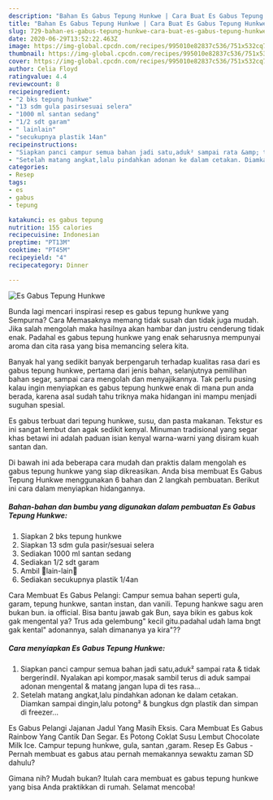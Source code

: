 ```yaml
---
description: "Bahan Es Gabus Tepung Hunkwe | Cara Buat Es Gabus Tepung Hunkwe Yang Lezat Sekali"
title: "Bahan Es Gabus Tepung Hunkwe | Cara Buat Es Gabus Tepung Hunkwe Yang Lezat Sekali"
slug: 729-bahan-es-gabus-tepung-hunkwe-cara-buat-es-gabus-tepung-hunkwe-yang-lezat-sekali
date: 2020-06-29T13:52:22.463Z
image: https://img-global.cpcdn.com/recipes/995010e82837c536/751x532cq70/es-gabus-tepung-hunkwe-foto-resep-utama.jpg
thumbnail: https://img-global.cpcdn.com/recipes/995010e82837c536/751x532cq70/es-gabus-tepung-hunkwe-foto-resep-utama.jpg
cover: https://img-global.cpcdn.com/recipes/995010e82837c536/751x532cq70/es-gabus-tepung-hunkwe-foto-resep-utama.jpg
author: Celia Floyd
ratingvalue: 4.4
reviewcount: 8
recipeingredient:
- "2 bks tepung hunkwe"
- "13 sdm gula pasirsesuai selera"
- "1000 ml santan sedang"
- "1/2 sdt garam"
- " lainlain"
- "secukupnya plastik 14an"
recipeinstructions:
- "Siapkan panci campur semua bahan jadi satu,aduk² sampai rata &amp; tidak bergerindil. Nyalakan api kompor,masak sambil terus di aduk sampai adonan mengental &amp; matang jangan lupa di tes rasa..."
- "Setelah matang angkat,lalu pindahkan adonan ke dalam cetakan. Diamkan sampai dingin,lalu potong² &amp; bungkus dgn plastik dan simpan di freezer..."
categories:
- Resep
tags:
- es
- gabus
- tepung

katakunci: es gabus tepung 
nutrition: 155 calories
recipecuisine: Indonesian
preptime: "PT13M"
cooktime: "PT45M"
recipeyield: "4"
recipecategory: Dinner

---
```



![Es Gabus Tepung Hunkwe](https://img-global.cpcdn.com/recipes/995010e82837c536/751x532cq70/es-gabus-tepung-hunkwe-foto-resep-utama.jpg)

Bunda lagi mencari inspirasi resep es gabus tepung hunkwe yang Sempurna? Cara Memasaknya memang tidak susah dan tidak juga mudah. Jika salah mengolah maka hasilnya akan hambar dan justru cenderung tidak enak. Padahal es gabus tepung hunkwe yang enak seharusnya mempunyai aroma dan cita rasa yang bisa memancing selera kita.

Banyak hal yang sedikit banyak berpengaruh terhadap kualitas rasa dari es gabus tepung hunkwe, pertama dari jenis bahan, selanjutnya pemilihan bahan segar, sampai cara mengolah dan menyajikannya. Tak perlu pusing kalau ingin menyiapkan es gabus tepung hunkwe enak di mana pun anda berada, karena asal sudah tahu triknya maka hidangan ini mampu menjadi suguhan spesial.

Es gabus terbuat dari tepung hunkwe, susu, dan pasta makanan. Tekstur es ini sangat lembut dan agak sedikit kenyal. Minuman tradisional yang segar khas betawi ini adalah paduan isian kenyal warna-warni yang disiram kuah santan dan.


Di bawah ini ada beberapa cara mudah dan praktis dalam mengolah es gabus tepung hunkwe yang siap dikreasikan. Anda bisa membuat Es Gabus Tepung Hunkwe menggunakan 6 bahan dan 2 langkah pembuatan. Berikut ini cara dalam menyiapkan hidangannya.

<!--inarticleads1-->

##### Bahan-bahan dan bumbu yang digunakan dalam pembuatan Es Gabus Tepung Hunkwe:

1. Siapkan 2 bks tepung hunkwe
1. Siapkan 13 sdm gula pasir/sesuai selera
1. Sediakan 1000 ml santan sedang
1. Sediakan 1/2 sdt garam
1. Ambil  🍧lain-lain🍧
1. Sediakan secukupnya plastik 1/4an


Cara Membuat Es Gabus Pelangi: Campur semua bahan seperti gula, garam, tepung hunkwe, santan instan, dan vanili. Tepung hankwe sagu aren bukan bun. ia official. Bisa bantu jawab gak Bun, saya bikin es gabus kok gak mengental ya? Trus ada gelembung&#34; kecil gitu.padahal udah lama bngt gak kental&#34; adonannya, salah dimananya ya kira&#34;?? 

<!--inarticleads2-->

##### Cara menyiapkan Es Gabus Tepung Hunkwe:

1. Siapkan panci campur semua bahan jadi satu,aduk² sampai rata &amp; tidak bergerindil. Nyalakan api kompor,masak sambil terus di aduk sampai adonan mengental &amp; matang jangan lupa di tes rasa...
1. Setelah matang angkat,lalu pindahkan adonan ke dalam cetakan. Diamkan sampai dingin,lalu potong² &amp; bungkus dgn plastik dan simpan di freezer...


Es Gabus Pelangi Jajanan Jadul Yang Masih Eksis. Cara Membuat Es Gabus Rainbow Yang Cantik Dan Segar. Es Potong Coklat Susu Lembut Chocolate Milk Ice. Campur tepung hunkwe, gula, santan ,garam. Resep Es Gabus - Pernah membuat es gabus atau pernah memakannya sewaktu zaman SD dahulu? 

Gimana nih? Mudah bukan? Itulah cara membuat es gabus tepung hunkwe yang bisa Anda praktikkan di rumah. Selamat mencoba!
